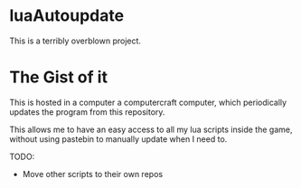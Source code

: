 # luaAutoupdate

This is a terribly overblown project.



# The Gist of it

This is hosted in a computer a computercraft computer, which periodically updates the program from this repository.

This allows me to have an easy access to all my lua scripts inside the game, without using pastebin to manually update when I need to.



TODO:
  - Move other scripts to their own repos
